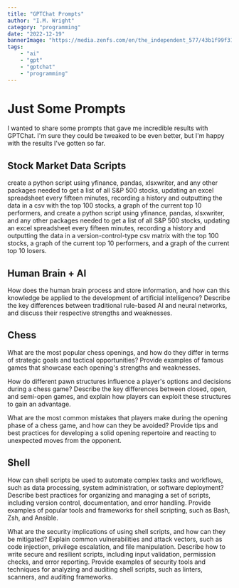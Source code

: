 ```yaml
---
title: "GPTChat Prompts"
author: "I.M. Wright"
category: "programming"
date: "2022-12-19"
bannerImage: "https://media.zenfs.com/en/the_independent_577/43b1f99f310af28983f5e466192bc786"
tags:
    - "ai"
    - "gpt"
    - "gptchat"
    - "programming"
---
```


# Just Some Prompts

I wanted to share some prompts that gave me incredible results with GPTChat. I'm sure they could be tweaked to be even better, but I'm happy with the results I've gotten so far.

## Stock Market Data Scripts

create a python script using yfinance, pandas, xlsxwriter, and any other packages needed to get a list of all S&P 500 stocks, updating an excel spreadsheet every fifteen minutes, recording a history and outputting the data in a csv with the top 100 stocks, a graph of the current top 10 performers, and create a python script using yfinance, pandas, xlsxwriter, and any other packages needed to get a list of all S&P 500 stocks, updating an excel spreadsheet every fifteen minutes, recording a history and outputting the data in a version-control-type csv matrix with the top 100 stocks, a graph of the current top 10 performers, and a graph of the current top 10 losers.

## Human Brain + AI

How does the human brain process and store information, and how can this knowledge be applied to the development of artificial intelligence? Describe the key differences between traditional rule-based AI and neural networks, and discuss their respective strengths and weaknesses.

## Chess

What are the most popular chess openings, and how do they differ in terms of strategic goals and tactical opportunities? Provide examples of famous games that showcase each opening's strengths and weaknesses.

How do different pawn structures influence a player's options and decisions during a chess game? Describe the key differences between closed, open, and semi-open games, and explain how players can exploit these structures to gain an advantage.

What are the most common mistakes that players make during the opening phase of a chess game, and how can they be avoided? Provide tips and best practices for developing a solid opening repertoire and reacting to unexpected moves from the opponent.

## Shell

How can shell scripts be used to automate complex tasks and workflows, such as data processing, system administration, or software deployment? Describe best practices for organizing and managing a set of scripts, including version control, documentation, and error handling. Provide examples of popular tools and frameworks for shell scripting, such as Bash, Zsh, and Ansible.

What are the security implications of using shell scripts, and how can they be mitigated? Explain common vulnerabilities and attack vectors, such as code injection, privilege escalation, and file manipulation. Describe how to write secure and resilient scripts, including input validation, permission checks, and error reporting. Provide examples of security tools and techniques for analyzing and auditing shell scripts, such as linters, scanners, and auditing frameworks.
